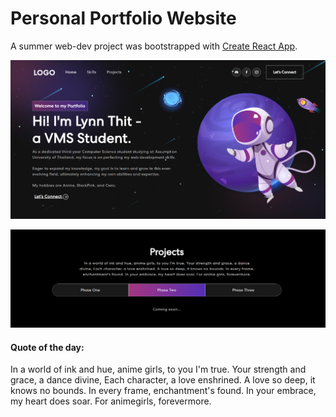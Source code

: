 # Personal Portfolio Website

A summer web-dev project was bootstrapped with [Create React App](https://github.com/facebook/create-react-app).

![App Screenshot](https://github.com/LynnT-2003/my-portfolio-app/blob/main/my-portfolio-app/src/assets/img/1.png?raw=true)

![App Screenshot](https://github.com/LynnT-2003/my-portfolio-app/blob/main/my-portfolio-app/src/assets/img/5.png?raw=true)

#### Quote of the day:

In a world of ink and hue, anime girls, to you I'm true. Your strength and grace, a dance divine, Each character, a love enshrined. A love so deep, it knows no bounds. In every frame, enchantment's found. In your embrace, my heart does soar. For animegirls, forevermore.
